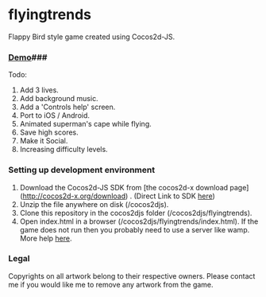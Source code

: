 flyingtrends
============
Flappy Bird style game created using Cocos2d-JS.
### [Demo](http://cs.binghamton.edu/~aquresh4/Misc/cocos2d-html5-v2.2.3/flyingtrends/)###
Todo:

1. Add 3 lives.
2. Add background music.
3. Add a 'Controls help' screen.
4. Port to iOS / Android.
5. Animated superman's cape while flying.
6. Save high scores.
7. Make it Social.
8. Increasing difficulty levels.


### Setting up development environment ###

1. Download the Cocos2d-JS SDK from [the cocos2d-x download page] (http://cocos2d-x.org/download) . (Direct Link to SDK [here](http://cdn.cocos2d-x.org/cocos2d-html5-v2.2.3.zip))
2. Unzip the file anywhere on disk (/cocos2djs).
3. Clone this repository in the cocos2djs folder (/cocos2djs/flyingtrends).
4. Open index.html in a browser (/cocos2djs/flyingtrends/index.html). If the game does not run then you probably need to use a server like wamp. More help [here](http://cocos2d-x.org/wiki/Cocos2d-js).


### Legal ###

Copyrights on all artwork belong to their respective owners.
Please contact me if you would like me to remove any artwork from the game.
